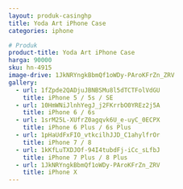 ```yaml
---
layout: produk-casinghp
title: Yoda Art iPhone Case
categories: iphone

# Produk
product-title: Yoda Art iPhone Case
harga: 90000
sku: hn-4915
image-drive: 1JkNRYngkBbmQf1oWDy-PAroKFrZn_ZRV
gallery:
  - url: 1fZpde2QADjuJBNBSMu8l5dTCTFolVdGU
    title: iPhone 5 / 5s / SE
  - url: 10HmWNiJlnhYegJ_j2FKrrbO0YREz2j5A
    title: iPhone 6 / 6s
  - url: 1srM25L-XUfrZ0agqvk6U_e-uyC_0ECPX
    title: iPhone 6 Plus / 6s Plus
  - url: 1pHaUdFxFIO_vtkcilhJJD_C1ahylfrOr
    title: iPhone 7 / 8
  - url: 1kKfLuTXDJOf-94I4tubdFj-iCc_sLfbJ
    title: iPhone 7 Plus / 8 Plus
  - url: 1JkNRYngkBbmQf1oWDy-PAroKFrZn_ZRV
    title: iPhone X
---
```

